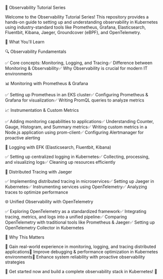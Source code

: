 🚀 Observability Tutorial Series

Welcome to the Observability Tutorial Series! This repository provides a hands-on guide to setting up and understanding observability in Kubernetes using industry-standard tools like Prometheus, Grafana, Elasticsearch, Fluentbit, Kibana, Jaeger, Groundcover (eBPF), and OpenTelemetry.

📌 What You'll Learn

🔍 Observability Fundamentals

✅ Core concepts: Monitoring, Logging, and Tracing✅ Difference between Monitoring & Observability✅ Why Observability is crucial for modern IT environments

📊 Monitoring with Prometheus & Grafana

✅ Setting up Prometheus in an EKS cluster✅ Configuring Prometheus & Grafana for visualization✅ Writing PromQL queries to analyze metrics

📈 Instrumentation & Custom Metrics

✅ Adding monitoring capabilities to applications✅ Understanding Counter, Gauge, Histogram, and Summary metrics✅ Writing custom metrics in a Node.js application using prom-client✅ Configuring Alertmanager for proactive alerting

📜 Logging with EFK (Elasticsearch, Fluentbit, Kibana)

✅ Setting up centralized logging in Kubernetes✅ Collecting, processing, and visualizing logs✅ Cleaning up resources efficiently

🔗 Distributed Tracing with Jaeger

✅ Implementing distributed tracing in microservices✅ Setting up Jaeger in Kubernetes✅ Instrumenting services using OpenTelemetry✅ Analyzing traces to optimize performance

🌐 Unified Observability with OpenTelemetry

✅ Exploring OpenTelemetry as a standardized framework✅ Integrating tracing, metrics, and logs into a unified pipeline✅ Comparing OpenTelemetry with traditional tools like Prometheus & Jaeger✅ Setting up OpenTelemetry Collector in Kubernetes

🎯 Why This Matters

🔹 Gain real-world experience in monitoring, logging, and tracing distributed applications🔹 Improve debugging & performance optimization in Kubernetes environments🔹 Enhance system reliability with proactive observability strategies

📌 Get started now and build a complete observability stack in Kubernetes! 🚀
